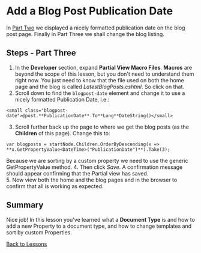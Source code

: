 # Add a Blog Post Publication Date

In [Part Two](part-2.md) we displayed a nicely formatted publication date on the blog post page.
Finally in Part Three we shall change the blog listing.

## Steps - Part Three
1. In the **Developer** section, expand **Partial View Macro Files**.  **Macros** are beyond the scope of this lesson, but you don't need to understand them right now.  You just need to know that the file used on both the home page and the blog is called *LatestBlogPosts.cshtml*.  So click on that.
2. Scroll down to find the `blogpost-date` element and change it to use a nicely formatted Publication Date, i.e.:
```
<small class="blogpost-date">@post.**PublicationDate**.To**Long**DateString()</small>
```
3. Scroll further back up the page to where we get the blog posts (as the **Children** of this page).  Change this to:
```
var blogposts = startNode.Children.OrderByDescending(x => **x.GetPropertyValue<DateTime>("PublicationDate")**).Take(3);
```
Because we are sorting by a custom property we need to use the generic GetPropertyValue method.
4. Then click *Save*. A confirmation message should appear confirming that the Partial view has saved.  
5. Now view both the home and the blog pages and in the browser to confirm that all is working as expected.

## Summary
Nice job! In this lesson you've learned what a **Document Type** is and how to add a new Property to a document type, and how to change templates and sort by custom Properties.

[Back to Lessons](../index.md)
